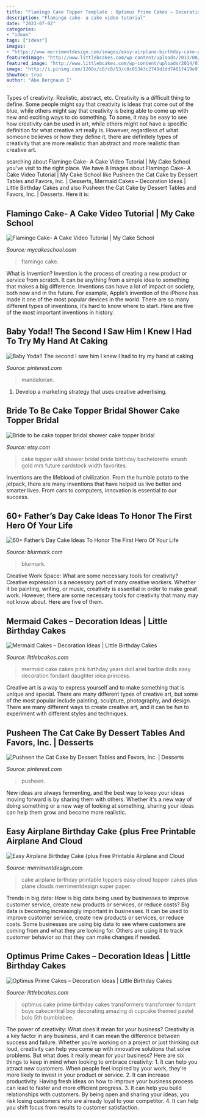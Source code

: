 ```yaml
---
title: "Flamingo Cake Topper Template : Optimus Prime Cakes – Decoration Ideas"
description: "Flamingo cake- a cake video tutorial"
date: "2023-07-02"
categories:
- "ideas"
tags: ["ideas"]
images:
- "https://www.merrimentdesign.com/images/easy-airplane-birthday-cake-plus-free-printable-airplane-and-cloud-cake-toppers_featured-scaled.jpg"
featuredImage: "http://www.littlebcakes.com/wp-content/uploads/2013/08/Mermaid-Cake-Ideas.jpg"
featured_image: "http://www.littlebcakes.com/wp-content/uploads/2014/01/Optimus-Prime-Birthday-Cakes.jpg"
image: "http://i.pinimg.com/1200x/c8/c8/53/c8c85343c2740d1dd7481f419e973048.jpg"
ShowToc: true
author: "Abe Bergnaum I"
---
```



Types of creativity: Realistic, abstract, etc.
Creativity is a difficult thing to define. Some people might say that creativity is ideas that come out of the blue, while others might say that creativity is being able to come up with new and exciting ways to do something. To some, it may be easy to see how creativity can be used in art, while others might not have a specific definition for what creative art really is. However, regardless of what someone believes or how they define it, there are definitely types of creativity that are more realistic than abstract and more realistic than creative art.

	

		
searching about Flamingo Cake- A Cake Video Tutorial | My Cake School you've visit to the right place. We have 8 Images about Flamingo Cake- A Cake Video Tutorial | My Cake School like Pusheen the Cat Cake by Dessert Tables and Favors, Inc. | Desserts, Mermaid Cakes – Decoration Ideas | Little Birthday Cakes and also Pusheen the Cat Cake by Dessert Tables and Favors, Inc. | Desserts. Here it is:
		
    
## Flamingo Cake- A Cake Video Tutorial | My Cake School

<img loading=lazy src="https://www.mycakeschool.com/images/2015/06/1-1113-IMG_7410_edited-21-645x1280.jpg" onerror="this.onerror=null;this.src='https://tse2.mm.bing.net/th?id=OIP.ZEp0CzLr9sjekxBUPgS4ZQHaOs&amp;pid=15.1';" alt="Flamingo Cake- A Cake Video Tutorial | My Cake School">

_Source: mycakeschool.com_

>flamingo cake. 

	

What is Invention?
Invention is the process of creating a new product or service from scratch. It can be anything from a simple idea to something that makes a big difference. Inventions can have a lot of impact on society, both now and in the future. For example, Apple’s invention of the iPhone has made it one of the most popular devices in the world. There are so many different types of inventions, it’s hard to know where to start. Here are five of the most important inventions in history.

    
## Baby Yoda!! The Second I Saw Him I Knew I Had To Try My Hand At Caking

<img loading=lazy src="https://i.pinimg.com/736x/e5/a7/cd/e5a7cd63697d86561d652b2a550d8ff9.jpg" onerror="this.onerror=null;this.src='https://tse4.mm.bing.net/th?id=OIP.WB7FreSlZZ6AJ6AODC54HAHaJ3&amp;pid=15.1';" alt="Baby Yoda!! The second I saw him I knew I had to try my hand at caking">

_Source: pinterest.com_

>mandalorian. 

	

1. Develop a marketing strategy that uses creative advertising.

    
## Bride To Be Cake Topper Bridal Shower Cake Topper Bridal

<img loading=lazy src="https://img.etsystatic.com/il/c00a03/1142687670/il_570xN.1142687670_kebv.jpg?version=1" onerror="this.onerror=null;this.src='https://tse4.mm.bing.net/th?id=OIP.LRAp3unnyhhPsdkDKI_QvAHaKB&amp;pid=15.1';" alt="Bride to be cake topper bridal shower cake topper bridal">

_Source: etsy.com_

>cake topper wild shower bridal bride birthday bachelorette smash gold mrs future cardstock width favorites. 

	

Inventions are the lifeblood of civilization. From the humble potato to the jetpack, there are many inventions that have helped us live better and smarter lives. From cars to computers, innovation is essential to our success.

    
## 60+ Father’s Day Cake Ideas To Honor The First Hero Of Your Life

<img loading=lazy src="https://www.blurmark.com/wp-content/uploads/2017/05/Super-Dad-Fun-Cake-Idea.jpg" onerror="this.onerror=null;this.src='https://tse1.mm.bing.net/th?id=OIP.2SMyRk9rIGQF2M_cTSFCPAHaHa&amp;pid=15.1';" alt="60+ Father’s Day Cake Ideas To Honor The First Hero Of Your Life">

_Source: blurmark.com_

>blurmark. 

	

Creative Work Space: What are some necessary tools for creativity?
Creative expression is a necessary part of many creative workers. Whether it be painting, writing, or music, creativity is essential in order to make great work. However, there are some necessary tools for creativity that many may not know about. Here are five of them.

    
## Mermaid Cakes – Decoration Ideas | Little Birthday Cakes

<img loading=lazy src="http://www.littlebcakes.com/wp-content/uploads/2013/08/Mermaid-Cake-Ideas.jpg" onerror="this.onerror=null;this.src='https://tse4.mm.bing.net/th?id=OIP.uZzFufLIVdEMJ0tIPjPCWwHaJT&amp;pid=15.1';" alt="Mermaid Cakes – Decoration Ideas | Little Birthday Cakes">

_Source: littlebcakes.com_

>mermaid cake cakes pink birthday years doll ariel barbie dolls easy decoration fondant daughter idea princess. 

	

Creative art is a way to express yourself and to make something that is unique and special. There are many different types of creative art, but some of the most popular include painting, sculpture, photography, and design. There are many different ways to create creative art, and it can be fun to experiment with different styles and techniques.

    
## Pusheen The Cat Cake By Dessert Tables And Favors, Inc. | Desserts

<img loading=lazy src="http://i.pinimg.com/1200x/c8/c8/53/c8c85343c2740d1dd7481f419e973048.jpg" onerror="this.onerror=null;this.src='https://tse3.mm.bing.net/th?id=OIP.VcQ0idPZzuqiLyrCRehAYQHaJQ&amp;pid=15.1';" alt="Pusheen the Cat Cake by Dessert Tables and Favors, Inc. | Desserts">

_Source: pinterest.com_

>pusheen. 

	

New ideas are always fermenting, and the best way to keep your ideas moving forward is by sharing them with others. Whether it's a new way of doing something or a new way of looking at something, sharing your ideas can help them grow and become more realistic.

    
## Easy Airplane Birthday Cake {plus Free Printable Airplane And Cloud

<img loading=lazy src="https://www.merrimentdesign.com/images/easy-airplane-birthday-cake-plus-free-printable-airplane-and-cloud-cake-toppers_featured-scaled.jpg" onerror="this.onerror=null;this.src='https://tse3.mm.bing.net/th?id=OIP.0MGy2F2nZ8k28j8Qk9maCQHaKE&amp;pid=15.1';" alt="Easy Airplane Birthday Cake {plus Free Printable Airplane and Cloud">

_Source: merrimentdesign.com_

>cake airplane birthday printable toppers easy cloud topper cakes plus plane clouds merrimentdesign super paper. 

	

Trends in big data: How is big data being used by businesses to improve customer service, create new products or services, or reduce costs?
Big data is becoming increasingly important in businesses. It can be used to improve customer service, create new products or services, or reduce costs. Some businesses are using big data to see where customers are coming from and what they are looking for. Others are using it to track customer behavior so that they can make changes if needed.

    
## Optimus Prime Cakes – Decoration Ideas | Little Birthday Cakes

<img loading=lazy src="http://www.littlebcakes.com/wp-content/uploads/2014/01/Optimus-Prime-Birthday-Cakes.jpg" onerror="this.onerror=null;this.src='https://tse3.mm.bing.net/th?id=OIP.5rr8MkPouRGscdH-pY3TiAHaJ4&amp;pid=15.1';" alt="Optimus Prime Cakes – Decoration Ideas | Little Birthday Cakes">

_Source: littlebcakes.com_

>optimus cake prime birthday cakes transformers transformer fondant boys cakecentral boy decorating amazing di cupcake themed pastel bolo 5th bumblebee. 

	

The power of creativity: What does it mean for your business?
Creativity is a key factor in any business, and it can mean the difference between success and failure. Whether you’re working on a project or just thinking out loud, creativity can help you come up with innovative solutions that solve problems. But what does it really mean for your business? Here are six things to keep in mind when looking to embrace creativity: 1. It can help you attract new customers. When people feel inspired by your work, they’re more likely to invest in your product or service. 2. It can increase productivity. Having fresh ideas on how to improve your business process can lead to faster and more efficient progress. 3. It can help you build relationships with customers. By being open and sharing your ideas, you risk losing customers who are already loyal to your competitor. 4. It can help you shift focus from results to customer satisfaction.

